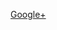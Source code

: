 
<a href="https://plus.google.com/104909706292809534317" rel="publisher">Google+</a>
<!-- site by tim o'Brien, t413.com -->
